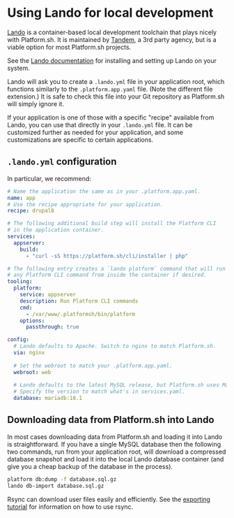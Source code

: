 # Using Lando for local development

[Lando](https://github.com/lando/lando) is a container-based local development toolchain that plays nicely with Platform.sh.  It is maintained by [Tandem](https://thinktandem.io), a 3rd party agency, but is a viable option for most Platform.sh projects.

See the [Lando documentation](https://docs.lndo.io/) for installing and setting up Lando on your system.

Lando will ask you to create a `.lando.yml` file in your application root, which functions similarly to the `.platform.app.yaml` file.  (Note the different file extension.)  It is safe to check this file into your Git repository as Platform.sh will simply ignore it.

If your application is one of those with a specific "recipe" available from Lando, you can use that directly in your `.lando.yml` file.  It can be customized further as needed for your application, and some customizations are specific to certain applications.

## `.lando.yml` configuration

In particular, we recommend:

```yaml
# Name the application the same as in your .platform.app.yaml.
name: app
# Use the recipe appropriate for your application.
recipe: drupal8

# The following additional build step will install the Platform CLI
# in the application container.
services:
  appserver:
    build:
      - "curl -sS https://platform.sh/cli/installer | php"

# The following entry creates a `lando platform` command that will run
# any Platform CLI command from inside the container if desired. 
tooling:
  platform:
    service: appserver
    description: Run Platform CLI commands
    cmd:
      - /var/www/.platformsh/bin/platform
    options:
      passthrough: true

config:
  # Lando defaults to Apache. Switch to nginx to match Platform.sh.
  via: nginx
  
  # Set the webroot to match your .platform.app.yaml.
  webroot: web
  
  # Lando defaults to the latest MySQL release, but Platform.sh uses MariaDB.
  # Specify the version to match what's in services.yaml.
  database: mariadb:10.1
```

## Downloading data from Platform.sh into Lando

In most cases downloading data from Platform.sh and loading it into Lando is straightforward.  If you have a single MySQL database then the following two commands, run from your application root, will download a compressed database snapshot and load it into the local Lando database container (and give you a cheap backup of the database in the process).

```bash
platform db:dump -f database.sql.gz
lando db-import database.sql.gz
```

Rsync can download user files easily and efficiently.  See the [exporting tutorial](/tutorials/exporting.md) for information on how to use rsync.
